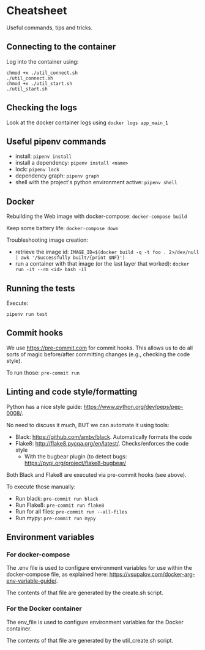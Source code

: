 # Cheatsheet

Useful commands, tips and tricks.

## Connecting to the container
Log into the container using:

```
chmod +x ./util_connect.sh
./util_connect.sh
chmod +x ./util_start.sh
./util_start.sh
```

## Checking the logs
Look at the docker container logs using `docker logs app_main_1`

## Useful pipenv commands

* install: `pipenv install`
* install a dependency: `pipenv install <name>`
* lock: `pipenv lock`
* dependency graph: `pipenv graph`
* shell with the project's python environment active: `pipenv shell`

## Docker

Rebuilding the Web image with docker-compose: `docker-compose build`

Keep some battery life: `docker-compose down`

Troubleshooting image creation:

* retrieve the image id: `IMAGE_ID=$(docker build -q -t foo . 2>/dev/null | awk '/Successfully built/{print $NF}')`
* run a container with that image (or the last layer that worked): `docker run -it --rm <id> bash -il`

## Running the tests
Execute:

```
pipenv run test
```

## Commit hooks
We use https://pre-commit.com for commit hooks. This allows us to do all sorts of magic before/after committing changes (e.g., checking the code style).

To run those: `pre-commit run`

## Linting and code style/formatting
Python has a nice style guide: https://www.python.org/dev/peps/pep-0008/.

No need to discuss it much, BUT we can automate it using tools:

* Black: https://github.com/ambv/black. Automatically formats the code
* Flake8: http://flake8.pycqa.org/en/latest/. Checks/enforces the code style
  * With the bugbear plugin (to detect bugs: https://pypi.org/project/flake8-bugbear/

Both Black and Flake8 are executed via pre-commit hooks (see above).

To execute those manually:

* Run black: `pre-commit run black`
* Run Flake8: `pre-commit run flake8`
* Run for all files: `pre-commit run --all-files`
* Run mypy: `pre-commit run mypy`

## Environment variables

### For docker-compose
The .env file is used to configure environment variables for use within the docker-compose file, as explained here: https://vsupalov.com/docker-arg-env-variable-guide/.

The contents of that file are generated by the create.sh script.

### For the Docker container
The env_file is used to configure environment variables for the Docker container.

The contents of that file are generated by the util_create.sh script.
